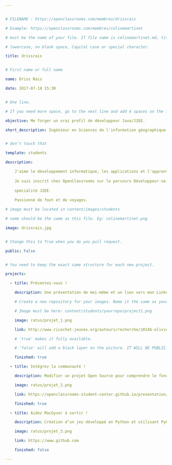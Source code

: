 ```yaml
---


# FILENAME : https://openclassrooms.com/membres/drissrais

# Example: https://openclassrooms.com/membres/celinemartinet

# must be the name of your file. If file name is celinemartinet.md, title is celinemartinet.

# lowercase, no blank space, Capital case or special character.

title: drissrais


# First name or full name

name: Driss Rais

date: 2017-07-18 15:30


# One line.

# If you need more space, go to the next line and add 4 spaces on the left, as in 'description'.

objective: Me forger un vrai profil de développeur Java/J2EE.

short_description: Ingénieur en Sciences de l'information géographique. 


# don't touch that

template: students

description:

    J'aime le développement informatique, les applications et l'apprentissage. 
    
    Je suis inscrit chez OpenClassrooms sur le parcours Développeur·se d'Application Java 
    
    spécialité J2EE.
    
    Passionné de foot et de voyages.

# image must be located in content/images/students

# name should be the same as this file. Eg: celinemartinet.png

image: drissrais.jpg


# Change this to True when you do you pull request.

public: False


# You need to keep the exact same structure for each new project.

projects:

  - title: Présentez-vous !

    description: Une présentation de moi-même et un lien vers mon LinkedIn.

    # Create a new repository for your images. Name it the same as your nickname and profile picture.

    # Image must be here: content/students/yourrepo/project1.png

    image: ratus/projet_1.png

    link: http://www.ricochet-jeunes.org/auteurs/recherche/10146-olivier-vogel

    # 'true' makes it fully available.

    # 'false' will add a black layer on the picture. IT WILL BE PUBLIC!

    finished: true

  - title: Intégrez la communauté !

    description: Modifier un projet Open Source pour comprendre le fonctionnement de Git, de Github et des pull requests. 

    image: ratus/projet_2.png

    link: https://openclassrooms-student-center.github.io/presentation/students/ratus.html

    finished: true

  - title: Aidez MacGyver à sortir !

    description: Création d’un jeu développé en Python et utilisant PyGame.

    image: ratus/projet_3.png

    link: https://www.github.com

    finished: false

---
```

